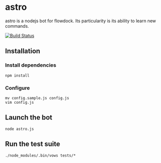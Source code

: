 astro
=====

astro is a nodejs bot for flowdock.
Its particularity is its ability to learn new commands.

[![Build Status](https://travis-ci.org/plouc/astro.png?branch=master)](https://travis-ci.org/plouc/astro)

## Installation

### Install dependencies

    npm install

### Configure

    mv config.sample.js config.js
    vim config.js

## Launch the bot

    node astro.js

## Run the test suite

    ./node_modules/.bin/vows tests/*